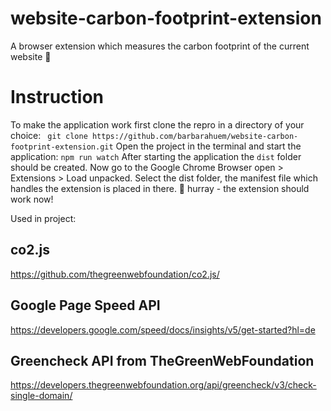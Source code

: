 # website-carbon-footprint-extension
A browser extension which measures the carbon footprint of the current website 🌱
# Instruction
To make the application work first clone the repro in a directory of your choice:
``` git clone https://github.com/barbarahuem/website-carbon-footprint-extension.git```
Open the project in the terminal and start the application:
``` npm run watch ```
After starting the application the `dist` folder should be created.
Now go to the Google Chrome Browser open > Extensions > Load unpacked.
Select the dist folder, the manifest file which handles the extension is placed in there.
🎉 hurray - the extension should work now!

Used in project:
## co2.js
https://github.com/thegreenwebfoundation/co2.js/
## Google Page Speed API
https://developers.google.com/speed/docs/insights/v5/get-started?hl=de
## Greencheck API from TheGreenWebFoundation
https://developers.thegreenwebfoundation.org/api/greencheck/v3/check-single-domain/
